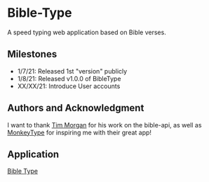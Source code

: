 # Bible-Type
A speed typing web application based on Bible verses.

## Milestones
- 1/7/21: Released 1st "version" publicly
- 1/8/21: Released v1.0.0 of BibleType
- XX/XX/21: Introduce User accounts

## Authors and Acknowledgment
I want to thank [Tim Morgan](https://github.com/seven1m) for his
work on the bible-api, as well as [MonkeyType](https://github.com/Miodec/monkeytype) for inspiring me with their great app!

## Application
[Bible Type](https://bibletype.herokuapp.com/)
